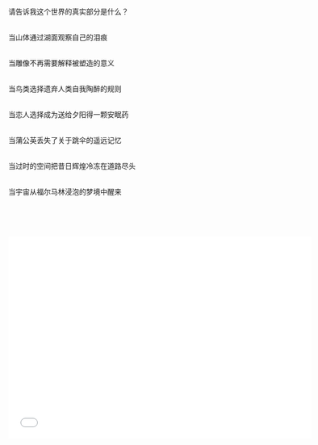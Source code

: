 <br>

请告诉我这个世界的真实部分是什么？

<br>当山体通过湖面观察自己的泪痕

<br>当雕像不再需要解释被塑造的意义

<br>当鸟类选择遗弃人类自我陶醉的规则

<br>当恋人选择成为送给夕阳得一颗安眠药

<br>当蒲公英丢失了关于跳伞的遥远记忆

<br>当过时的空间把昔日辉煌冷冻在道路尽头

<br>当宇宙从福尔马林浸泡的梦境中醒来



<br><br><br>



<iframe src="//player.bilibili.com/player.html?aid=571531353&bvid=BV1Ez4y1B7Jq&cid=1141656096&page=1&danmaku=0" scrolling="no" border="0" frameborder="no" framespacing="0" allowfullscreen="true" height=400 width=600> </iframe>

<br>

<br>

